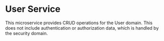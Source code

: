 # User Service

This microservice provides CRUD operations for the User domain.  This does not include authentication or authorization 
data, which is handled by the security domain.
